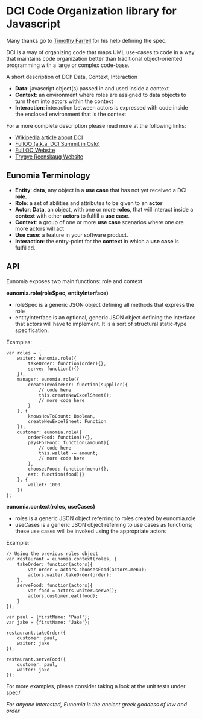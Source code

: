 DCI Code Organization library for Javascript
=============================
Many thanks go to [Timothy Farrell](https://github.com/explorigin) for his help defining the spec.

DCI is a way of organizing code that maps UML use-cases to code in a way that maintains code organization better than traditional object-oriented programming with a large or complex code-base.

A short description of DCI: Data, Context, Interaction

- **Data**: javascript object(s) passed in and used inside a context
- **Context**: an environment where roles are assigned to data objects to turn them into actors within the context
- **Interaction**: interaction between actors is expressed with code inside the enclosed environment that is the context


For a more complete description please read more at the following links:
- [Wikipedia article about DCI](http://en.wikipedia.org/wiki/Data,_context_and_interaction)
- [FullOO (a.k.a. DCI Summit in Oslo)](https://groups.google.com/forum/#!msg/object-composition/umY_w1rXBEw/hyAF-jPgFn4J)
- [Full OO Website](http://fulloo.info/)
- [Trygve Reenskaug Website](http://folk.uio.no/trygver/)

Eunomia Terminology
-------------------
- **Entity**: **data**, any object in a **use case** that has not yet received a DCI **role**.
- **Role**: a set of abilities and attributes to be given to an **actor**
- **Actor**: **Data**, an object, with one or more **roles**, that will interact inside a **context** with other **actors** to fulfill a **use case**.
- **Context**: a group of one or more **use case** scenarios where one ore more actors will act
- **Use case**: a feature in your software product.  
- **Interaction**: the entry-point for the **context** in which a **use case** is fulfilled.

API
---
Eunomia exposes two main functions: role and context

**eunomia.role(roleSpec, entityInterface)**
- roleSpec is a generic JSON object defining all methods that express the role
- entityInterface is an optional, generic JSON object defining the interface that actors will have to implement. It is a sort of structural static-type specification.

Examples:
```
var roles = {
    waiter: eunomia.role({
        takeOrder: function(order){},
        serve: function(){}
    }),
    manager: eunomia.role({
        createInvoiceFor: function(supplier){
            // code here
            this.createNewExcelSheet();
            // more code here
        }
    }, {
        knowsHowToCount: Boolean,
        createNewExcelSheet: Function
    }),
    customer: eunomia.role({
        orderFood: function(){},
        paysForFood: function(amount){
            // code here
            this.wallet -= amount;
            // more code here
        },
        choosesFood: function(menu){},
        eat: function(food){}
    }, {
        wallet: 1000
    })
};
```

**eunomia.context(roles, useCases)**
- roles is a generic JSON object referring to roles created by eunomia.role
- useCases is a generic JSON object referring to use cases as functions; these use cases will be invoked using the appropriate actors

Example:
```
// Using the previous roles object
var restaurant = eunomia.context(roles, {
    takeOrder: function(actors){
        var order = actors.choosesFood(actors.menu);
        actors.waiter.takeOrder(order);
    },
    serveFood: function(actors){
        var food = actors.waiter.serve();
        actors.customer.eat(food);
    }
});

var paul = {firstName: 'Paul'};
var jake = {firstName: 'Jake'};

restaurant.takeOrder({
    customer: paul,
    waiter: jake
});

restaurant.serveFood({
    customer: paul,
    waiter: jake
});
```

For more examples, please consider taking a look at the unit tests under spec/

*For anyone interested, Eunomia is the ancient greek goddess of law and order*
